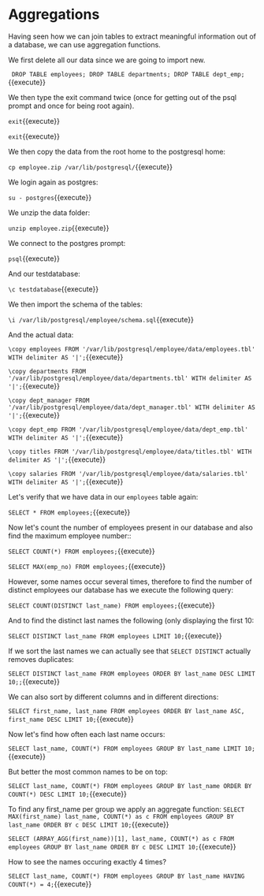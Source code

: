 # Aggregations

Having seen how we can join tables to extract meaningful information out of a
database, we can use aggregation functions.

We first delete all our data since we are going to import new.

`
DROP TABLE employees;
DROP TABLE departments;
DROP TABLE dept_emp;`{{execute}}

We then type the exit command twice (once for getting out of the psql prompt
and once for being root again).

`exit`{{execute}}

`exit`{{execute}}

We then copy the data from the root home to the postgresql home:

`cp employee.zip /var/lib/postgresql/`{{execute}}

We login again as postgres:

`su - postgres`{{execute}}

We unzip the data folder:

`unzip employee.zip`{{execute}}

We connect to the postgres prompt:

`psql`{{execute}}

And our testdatabase:

`\c testdatabase`{{execute}}

We then import the schema of the tables:

`\i /var/lib/postgresql/employee/schema.sql`{{execute}}

And the actual data:

`\copy employees FROM '/var/lib/postgresql/employee/data/employees.tbl' WITH delimiter AS '|';`{{execute}}

`\copy departments FROM '/var/lib/postgresql/employee/data/departments.tbl' WITH delimiter AS '|';`{{execute}}

`\copy dept_manager FROM '/var/lib/postgresql/employee/data/dept_manager.tbl' WITH delimiter AS '|';`{{execute}}

`\copy dept_emp FROM '/var/lib/postgresql/employee/data/dept_emp.tbl' WITH delimiter AS '|';`{{execute}}

`\copy titles FROM '/var/lib/postgresql/employee/data/titles.tbl' WITH delimiter AS '|';`{{execute}}

`\copy salaries FROM '/var/lib/postgresql/employee/data/salaries.tbl' WITH delimiter AS '|';`{{execute}}

Let's verify that we have data in our `employees` table again:

`SELECT * FROM employees;`{{execute}}

Now let's count the number of employees present in our database and also find
the maximum employee number::

`SELECT COUNT(*) FROM employees;`{{execute}}

`SELECT MAX(emp_no) FROM employees;`{{execute}}

However, some names occur several times, therefore to find the number of
distinct employees our database has we execute the following query:

`SELECT COUNT(DISTINCT last_name) FROM employees;`{{execute}}

And to find the distinct last names the following (only displaying the first 10:

`SELECT DISTINCT last_name FROM employees LIMIT 10;`{{execute}}

If we sort the last names we can actually see that `SELECT DISTINCT` actually
removes duplicates:

`SELECT DISTINCT last_name
FROM employees
ORDER BY last_name DESC
LIMIT 10;;`{{execute}}

We can also sort by different columns and in different directions:

`SELECT first_name, last_name
FROM employees
ORDER BY last_name ASC, first_name DESC
LIMIT 10;`{{execute}}

Now let's find how often each last name occurs:

`SELECT last_name, COUNT(*)
FROM employees
GROUP BY last_name
LIMIT 10;`{{execute}}

But better the most common names to be on top:

`SELECT last_name, COUNT(*)
FROM employees
GROUP BY last_name
ORDER BY COUNT(*) DESC
LIMIT 10;`{{execute}}

To find any first_name per group we apply an aggregate function:
`SELECT MAX(first_name) last_name, COUNT(*) as c
FROM employees
GROUP BY last_name
ORDER BY c DESC
LIMIT 10;`{{execute}}

`SELECT (ARRAY_AGG(first_name))[1], last_name, COUNT(*) as c
FROM employees
GROUP BY last_name
ORDER BY c DESC
LIMIT 10;`{{execute}}

How to see the names occuring exactly 4 times?

`SELECT last_name, COUNT(*)
FROM employees
GROUP BY last_name
HAVING COUNT(*) = 4;`{{execute}}

